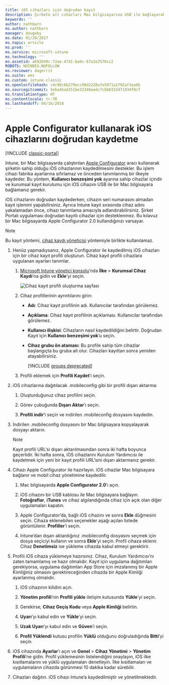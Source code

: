 ```yaml
---
title: iOS cihazları için doğrudan kayıt
description: Şirkete ait cihazları Mac bilgisayarına USB ile bağlayarak önceden yapılandırılmış bir ilkeyle doğrudan kaydetmek için, Apple Configurator aracını kullanın.
keywords: ''
author: nathbarn
ms.author: nathbarn
manager: dougeby
ms.date: 01/29/2017
ms.topic: article
ms.prod: ''
ms.service: microsoft-intune
ms.technology: ''
ms.assetid: a692b90c-72ae-47d1-ba9c-67a2e2576cc2
ROBOTS: NOINDEX,NOFOLLOW
ms.reviewer: dagerrit
ms.suite: ems
ms.custom: intune-classic
ms.openlocfilehash: c4c98c6b279ecc99d2220a7e5071a1f92af1ea8b
ms.sourcegitcommit: 5eba4bad151be32346aedc7cbb0333d71934f8cf
ms.translationtype: HT
ms.contentlocale: tr-TR
ms.lasthandoff: 04/16/2018
---
```

# <a name="directly-enroll-ios-devices-by-using-apple-configurator"></a>Apple Configurator kullanarak iOS cihazlarını doğrudan kaydetme

[!INCLUDE [classic-portal](../includes/classic-portal.md)]

Intune, bir Mac bilgisayarda çalıştırılan [Apple Configurator](http://go.microsoft.com/fwlink/?LinkId=518017) aracı kullanarak şirketin sahip olduğu iOS cihazlarının kaydedilmesini destekler. Bu işlem cihazı fabrika ayarlarına sıfırlamaz ve önceden tanımlanmış bir ilkeyle kaydeder. Bu yöntem, **Kullanıcı benzeşimi yok** ayarına sahip cihazlar içindir ve kurumsal kayıt kurulumu için iOS cihazını USB ile bir Mac bilgisayara bağlamanız gerekir.

iOS cihazlarını doğrudan kaydederken, cihazın seri numarasını almadan kayıt işlemini yapabilirsiniz. Ayrıca Intune kayıt sırasında cihaz adını yakalamadan önce, cihazı tanımlama amacıyla adlandırabilirsiniz. Şirket Portalı uygulaması doğrudan kayıtlı cihazlar için desteklenmez. Bu kılavuz bir Mac bilgisayarda Apple Configurator 2.0 kullandığınızı varsayar.

>[!NOTE]
>Bu kayıt yöntemi, [cihaz kaydı yöneticisi](enroll-corporate-owned-devices-with-the-device-enrollment-manager-in-microsoft-intune.md) yöntemiyle birlikte kullanılamaz.

1. Henüz yapmadıysanız, Apple Configurator ile kaydedilmiş iOS cihazları için bir cihaz kayıt profili oluşturun. Cihaz kayıt profili cihazlara uygulanan ayarları tanımlar.

   1. [Microsoft Intune yönetici konsolu](https://manage.microsoft.com)’nda **İlke** &gt; **Kurumsal Cihaz Kaydı**’na gidin ve **Ekle**’yi seçin.

      ![Cihaz kayıt profili oluşturma sayfası](../media/pol-sa-corp-enroll.png)

   2. Cihaz profillerinin ayrıntılarını girin:

      - **Adı**: Cihaz kayıt profilinin adı. Kullanıcılar tarafından görülemez.

      - **Açıklama**: Cihaz kayıt profilinin açıklaması. Kullanıcılar tarafından görülemez.

      - **Kullanıcı ilişkisi**: Cihazların nasıl kaydedildiğini belirtir. Doğrudan Kayıt için **Kullanıcı benzeşimi yok**’u seçin.

      - **Cihaz grubu ön ataması**: Bu profile sahip tüm cihazlar başlangıçta bu gruba ait olur. Cihazları kayıttan sonra yeniden atayabilirsiniz.

        [!INCLUDE [groups deprecated](../includes/group-deprecation.md)]


   3. Profili eklemek için **Profili Kaydet**’i seçin.

2. iOS cihazlarına dağıtılacak .mobileconfig gibi bir profili dışarı aktarma:

   1.   Oluşturduğunuz cihaz profilini seçin.

   2.   Görev çubuğunda **Dışarı Aktar**’ı seçin.

   3.   **Profili indir**’i seçin ve indirilen .mobileconfig dosyasını kaydedin.

3. İndirilen .mobileconfig dosyasını bir Mac bilgisayara kopyalayarak dosyayı aktarın.
   > [!NOTE]
   > Kayıt profili URL’si dışarı aktarılmasından sonra iki hafta boyunca geçerlidir. İki hafta sonra, iOS cihazlarını Kurulum Yardımcısı ile kaydetmek için yeni bir kayıt profili URL’sini dışarı aktarmanız gerekir.

4. Cihazı Apple Configurator ile hazırlayın. iOS cihazlar Mac bilgisayara bağlanır ve mobil cihaz yönetimine kaydedilir.

   1.  Mac bilgisayarda **Apple Configurator 2.0**’ı açın.

   2.  iOS cihazını bir USB kablosu ile Mac bilgisayara bağlayın. **Fotoğraflar**, **iTunes** ve cihaz algılandığında cihaz için açık olan diğer uygulamaları kapatın.

   3.  Apple Configurator’da, bağlı iOS cihazını ve sonra **Ekle** düğmesini seçin. Cihaza eklenebilen seçenekler aşağı açılan listede görüntülenir. **Profiller**’i seçin.

   4.  Intune’dan dışarı aktardığınız .mobileconfig dosyasını seçmek için dosya seçiciyi kullanın ve sonra **Ekle**’yi seçin. Profil cihaza eklenir.  Cihaz **Denetimsiz** ise yükleme cihazda kabul etmeyi gerektirir.

5. Profili iOS cihaza yüklemeye hazırsınız. Cihaz, Kurulum Yardımcısı’nı zaten tamamlamış ve hazır olmalıdır. Kayıt için uygulama dağıtımları gerekiyorsa, uygulama dağıtımları App Store için imzalanmış bir Apple Kimliğiniz olmasını gerektireceğinden cihazda bir Apple Kimliği ayarlanmış olmalıdır.

   1.  iOS cihazının kilidini açın.

   2.  **Yönetim profili**’nin **Profili yükle** iletişim kutusunda **Yükle**’yi seçin.

   3.  Gerekirse, **Cihaz Geçiş Kodu** veya **Apple Kimliği** belirtin.

   4.  **Uyarı**’yı kabul edin ve **Yükle**’yi seçin.

   5.  **Uzak Uyarı**’yı kabul edin ve **Güven**’i seçin.

   6.  **Profil Yüklendi** kutusu profilin **Yüklü** olduğunu doğruladığında **Bitti**’yi seçin.

6. iOS cihazında **Ayarlar**’ı açın ve **Genel** &gt; **Cihaz Yönetimi** &gt; **Yönetim Profili**’ne gidin. Profil yüklemesinin listelendiğini onaylayın, iOS ilke kısıtlamalarını ve yüklü uygulamaları denetleyin. İlke kısıtlamaları ve uygulamaların cihazda görünmesi 10 dakika kadar sürebilir.

7. Cihazları dağıtın. iOS cihazı Intune’a kaydedilmiştir ve yönetilmektedir.
